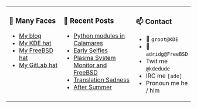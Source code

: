 
<table><tr>
  
<td valign="top" width="30%">
  
### 🙋 Many Faces

- [My blog](https://euroquis.nl/bobulate/)
- [My KDE hat](https://invent.kde.org/adridg)
- [My FreeBSD hat](https://wiki.freebsd.org/AdriaanDeGroot)
- [My GitLab hat](https://gitlab.com/adriaandegroot)
</td>

<td valign="top" width="40%">
  
### 💬 Recent Posts

<!-- BLOG-POST-LIST:START -->
- [Python modules in Calamares](https://euroquis.nl//calamares/2021/09/29/pylint.html)
- [Early Selfies](https://euroquis.nl//blabla/2021/09/20/selfies.html)
- [Plasma System Monitor and FreeBSD](https://euroquis.nl//kde/2021/09/15/systemmonitor.html)
- [Translation Sadness](https://euroquis.nl//calamares/2021/09/13/translation.html)
- [After Summer](https://euroquis.nl//blabla/2021/08/30/after.html)
<!-- BLOG-POST-LIST:END -->
</td>

<td valign="top" width="30%">
  
### 📫 Contact

- 📧 `groot@KDE`
- 📧 `adridg@FreeBSD`
- Twit me `@kdedude`
- IRC me `[ade]`
- Pronoun me he / him
</td>

</tr></table>
